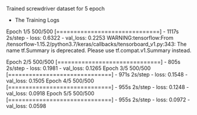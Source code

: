 Trained screwdriver dataset for 5 epoch 
- The Training Logs 

Epoch 1/5
500/500 [==============================] - 1117s 2s/step - loss: 0.6322 - val_loss: 0.2253
WARNING:tensorflow:From /tensorflow-1.15.2/python3.7/keras/callbacks/tensorboard_v1.py:343: The name tf.Summary is deprecated. Please use tf.compat.v1.Summary instead.

Epoch 2/5
500/500 [==============================] - 805s 2s/step - loss: 0.1981 - val_loss: 0.1265
Epoch 3/5
500/500 [==============================] - 971s 2s/step - loss: 0.1548 - val_loss: 0.1505
Epoch 4/5
500/500 [==============================] - 955s 2s/step - loss: 0.1248 - val_loss: 0.0918
Epoch 5/5
500/500 [==============================] - 955s 2s/step - loss: 0.0972 - val_loss: 0.0598
